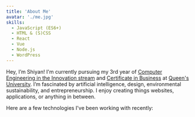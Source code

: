 ```yaml
---
title: 'About Me'
avatar: './me.jpg'
skills:
  - JavaScript (ES6+)
  - HTML & (S)CSS
  - React
  - Vue
  - Node.js
  - WordPress
---
```


Hey, I’m Shiyan! I'm currently pursuing my 3rd year of [Computer Engineering in the Innovation stream](https://www.ece.queensu.ca/undergraduate/ECEi.html)  and [Certificate in Business](https://smith.queensu.ca/academic_programs/certificate-in-business/index.php) at [Queen's University](https://www.queensu.ca/). I’m fascinated by artificial intelligence, design, environmental sustainability, and entrepreneurship. I enjoy creating things websites, applications, or anything in between.

Here are a few technologies I've been working with recently:
